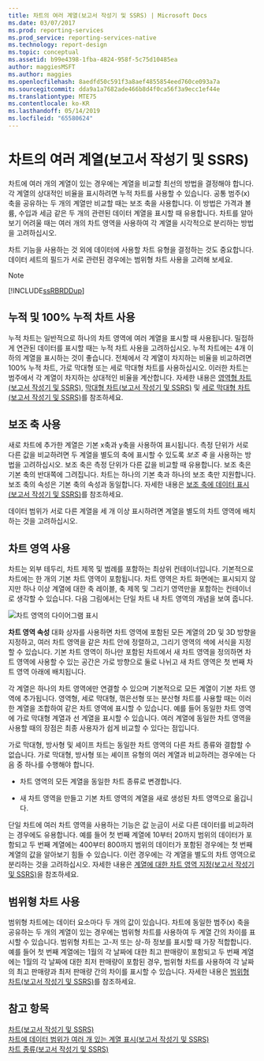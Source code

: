 ```yaml
---
title: 차트의 여러 계열(보고서 작성기 및 SSRS) | Microsoft Docs
ms.date: 03/07/2017
ms.prod: reporting-services
ms.prod_service: reporting-services-native
ms.technology: report-design
ms.topic: conceptual
ms.assetid: b99e4398-1fba-4824-958f-5c75d10485ea
author: maggiesMSFT
ms.author: maggies
ms.openlocfilehash: 8aedfd50c591f3a8aef4855854eed760ce093a7a
ms.sourcegitcommit: dda9a1a7682ade466b8d4f0ca56f3a9ecc1ef44e
ms.translationtype: MTE75
ms.contentlocale: ko-KR
ms.lasthandoff: 05/14/2019
ms.locfileid: "65580624"
---
```

# <a name="multiple-series-on-a-chart-report-builder-and-ssrs"></a>차트의 여러 계열(보고서 작성기 및 SSRS)
  차트에 여러 개의 계열이 있는 경우에는 계열을 비교할 최선의 방법을 결정해야 합니다. 각 계열의 상대적인 비율을 표시하려면 누적 차트를 사용할 수 있습니다. 공통 범주(x) 축을 공유하는 두 개의 계열만 비교할 때는 보조 축을 사용합니다. 이 방법은 가격과 볼륨, 수입과 세금 같은 두 개의 관련된 데이터 계열을 표시할 때 유용합니다. 차트를 알아보기 어려울 때는 여러 개의 차트 영역을 사용하여 각 계열을 시각적으로 분리하는 방법을 고려하십시오.  
  
 차트 기능을 사용하는 것 외에 데이터에 사용할 차트 유형을 결정하는 것도 중요합니다. 데이터 세트의 필드가 서로 관련된 경우에는 범위형 차트 사용을 고려해 보세요.  
  
> [!NOTE]  
>  [!INCLUDE[ssRBRDDup](../../includes/ssrbrddup-md.md)]  
  
## <a name="using-stacked-and-100-stacked-charts"></a>누적 및 100% 누적 차트 사용  
 누적 차트는 일반적으로 하나의 차트 영역에 여러 계열을 표시할 때 사용됩니다. 밀접하게 연관된 데이터를 표시할 때는 누적 차트 사용을 고려하십시오. 누적 차트에는 4개 이하의 계열을 표시하는 것이 좋습니다. 전체에서 각 계열이 차지하는 비율을 비교하려면 100% 누적 차트, 가로 막대형 또는 세로 막대형 차트를 사용하십시오. 이러한 차트는 범주에서 각 계열이 차지하는 상대적인 비율을 계산합니다. 자세한 내용은 [영역형 차트&#40;보고서 작성기 및 SSRS&#41;](../../reporting-services/report-design/area-charts-report-builder-and-ssrs.md), [막대형 차트&#40;보고서 작성기 및 SSRS&#41;](../../reporting-services/report-design/bar-charts-report-builder-and-ssrs.md) 및 [세로 막대형 차트&#40;보고서 작성기 및 SSRS&#41;](../../reporting-services/report-design/column-charts-report-builder-and-ssrs.md)를 참조하세요.  
  
## <a name="using-the-secondary-axis"></a>보조 축 사용  
 새로 차트에 추가한 계열은 기본 x축과 y축을 사용하여 표시됩니다. 측정 단위가 서로 다른 값을 비교하려면 두 계열을 별도의 축에 표시할 수 있도록 *보조 축* 을 사용하는 방법을 고려하십시오. 보조 축은 측정 단위가 다른 값을 비교할 때 유용합니다. 보조 축은 기본 축의 반대쪽에 그려집니다. 차트는 하나의 기본 축과 하나의 보조 축만 지원합니다. 보조 축의 속성은 기본 축의 속성과 동일합니다. 자세한 내용은 [보조 축에 데이터 표시&#40;보고서 작성기 및 SSRS&#41;](../../reporting-services/report-design/plot-data-on-a-secondary-axis-report-builder-and-ssrs.md)를 참조하세요.  
  
 데이터 범위가 서로 다른 계열을 세 개 이상 표시하려면 계열을 별도의 차트 영역에 배치하는 것을 고려하십시오.  
  
## <a name="using-chart-areas"></a>차트 영역 사용  
 차트는 외부 테두리, 차트 제목 및 범례를 포함하는 최상위 컨테이너입니다. 기본적으로 차트에는 한 개의 기본 차트 영역이 포함됩니다. 차트 영역은 차트 화면에는 표시되지 않지만 하나 이상 계열에 대한 축 레이블, 축 제목 및 그리기 영역만을 포함하는 컨테이너로 생각할 수 있습니다. 다음 그림에서는 단일 차트 내 차트 영역의 개념을 보여 줍니다.  
  
 ![차트 영역의 다이어그램 표시](../../reporting-services/report-design/media/chartareasdiagram.gif "차트 영역의 다이어그램 표시")  
  
 **차트 영역 속성** 대화 상자를 사용하면 차트 영역에 포함된 모든 계열의 2D 및 3D 방향을 지정하고, 여러 차트 영역을 같은 차트 안에 정렬하고, 그리기 영역의 색에 서식을 지정할 수 있습니다. 기본 차트 영역이 하나만 포함된 차트에서 새 차트 영역을 정의하면 차트 영역에 사용할 수 있는 공간은 가로 방향으로 둘로 나뉘고 새 차트 영역은 첫 번째 차트 영역 아래에 배치됩니다.  
  
 각 계열은 하나의 차트 영역에만 연결할 수 있으며 기본적으로 모든 계열이 기본 차트 영역에 추가됩니다. 영역형, 세로 막대형, 꺾은선형 또는 분산형 차트를 사용할 때는 이러한 계열을 조합하여 같은 차트 영역에 표시할 수 있습니다. 예를 들어 동일한 차트 영역에 가로 막대형 계열과 선 계열을 표시할 수 있습니다. 여러 계열에 동일한 차트 영역을 사용할 때의 장점은 최종 사용자가 쉽게 비교할 수 있다는 점입니다.  
  
 가로 막대형, 방사형 및 셰이프 차트는 동일한 차트 영역의 다른 차트 종류와 결합할 수 없습니다. 가로 막대형, 방사형 또는 셰이프 유형의 여러 계열과 비교하려는 경우에는 다음 중 하나를 수행해야 합니다.  
  
-   차트 영역의 모든 계열을 동일한 차트 종류로 변경합니다.  
  
-   새 차트 영역을 만들고 기본 차트 영역의 계열을 새로 생성된 차트 영역으로 옮깁니다.  
  
 단일 차트에 여러 차트 영역을 사용하는 기능은 값 눈금이 서로 다른 데이터를 비교하려는 경우에도 유용합니다. 예를 들어 첫 번째 계열에 10부터 20까지 범위의 데이터가 포함되고 두 번째 계열에는 400부터 800까지 범위의 데이터가 포함된 경우에는 첫 번째 계열의 값을 알아보기 힘들 수 있습니다. 이런 경우에는 각 계열을 별도의 차트 영역으로 분리하는 것을 고려하십시오. 자세한 내용은 [계열에 대한 차트 영역 지정&#40;보고서 작성기 및 SSRS&#41;](../../reporting-services/report-design/specify-a-chart-area-for-a-series-report-builder-and-ssrs.md)을 참조하세요.  
  
## <a name="using-range-charts"></a>범위형 차트 사용  
 범위형 차트에는 데이터 요소마다 두 개의 값이 있습니다. 차트에 동일한 범주(x) 축을 공유하는 두 개의 계열이 있는 경우에는 범위형 차트를 사용하여 두 계열 간의 차이를 표시할 수 있습니다. 범위형 차트는 고-저 또는 상-하 정보를 표시할 때 가장 적합합니다. 예를 들어 첫 번째 계열에는 1월의 각 날짜에 대한 최고 판매량이 포함되고 두 번째 계열에는 1월의 각 날짜에 대한 최저 판매량이 포함된 경우, 범위형 차트를 사용하여 각 날짜의 최고 판매량과 최저 판매량 간의 차이를 표시할 수 있습니다. 자세한 내용은 [범위형 차트&#40;보고서 작성기 및 SSRS&#41;](../../reporting-services/report-design/range-charts-report-builder-and-ssrs.md)를 참조하세요.  
  
## <a name="see-also"></a>참고 항목  
 [차트&#40;보고서 작성기 및 SSRS&#41;](../../reporting-services/report-design/charts-report-builder-and-ssrs.md)   
 [차트에 데이터 범위가 여러 개 있는 계열 표시&#40;보고서 작성기 및 SSRS&#41;](../../reporting-services/report-design/displaying-a-series-with-multiple-data-ranges-on-a-chart.md)   
 [차트 종류&#40;보고서 작성기 및 SSRS&#41;](../../reporting-services/report-design/chart-types-report-builder-and-ssrs.md)  
  
  
